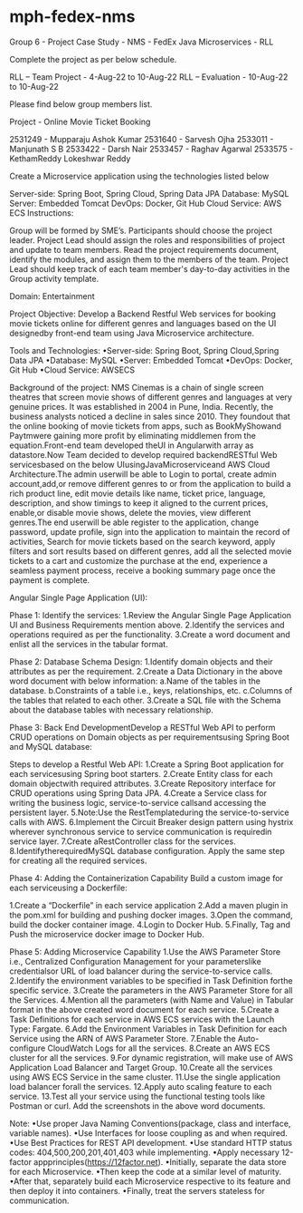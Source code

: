 # mph-fedex-nms
Group 6 - Project Case Study - NMS - FedEx Java Microservices - RLL

Complete the project as per below schedule.

RLL – Team Project - 4-Aug-22 to 10-Aug-22
RLL – Evaluation - 10-Aug-22 to 10-Aug-22

Please find below group members list.

Project - Online Movie Ticket Booking

2531249 - Mupparaju Ashok Kumar
2531640 - Sarvesh Ojha
2533011 - Manjunath S B
2533422 - Darsh Nair
2533457 - Raghav Agarwal
2533575 - KethamReddy Lokeshwar Reddy


Create a Microservice application using the technologies listed below

Server-side: Spring Boot, Spring Cloud, Spring Data JPA
Database: MySQL
Server: Embedded Tomcat
DevOps: Docker, Git Hub
Cloud Service: AWS ECS
Instructions:

Group will be formed by SME’s.
Participants should choose the project leader.
Project Lead should assign the roles and responsibilities of project and update to team members.
Read the project requirements document, identify the modules, and assign them to the members of the team.
Project Lead should keep track of each team member's day-to-day activities in the Group activity template.

Domain: Entertainment

Project Objective: Develop  a Backend  Restful  Web  services for  booking  movie  tickets  online  for  different  genres  and languages based on the UI designedby front-end team using Java Microservice architecture.

Tools and Technologies:
•Server-side: Spring Boot, Spring Cloud,Spring Data JPA
•Database: MySQL
•Server: Embedded Tomcat 
•DevOps: Docker, Git Hub
•Cloud Service: AWSECS 

Background of the project: NMS Cinemas is a chain of single screen theatres that screen movie shows of different genres and languages at very genuine prices. It was established in 2004 in Pune, India. Recently, the business analysts noticed a decline in sales since 2010. They foundout that the online booking of movie tickets from apps, such as BookMyShowand Paytmwere gaining more profit by eliminating middlemen from the equation.Front-end team developed theUI in Angularwith array as datastore.Now Team decided to develop required backendRESTful Web servicesbased on the below UIusingJavaMicroserviceand AWS Cloud Architecture.The admin userwill be able to Login to portal, create admin account,add,or remove different genres to or from the application to build a rich product line, edit movie details like name, ticket price, language, description, and show timings to keep it aligned to the current prices, enable,or disable movie shows, delete the movies, view different genres.The end userwill be able register to the application, change password, update profile, sign into the application to maintain the record of activities, Search for movie tickets based on the search keyword, apply filters and sort results based on different genres, add all the selected movie tickets to a cart and customize the purchase at the end, experience a seamless payment process, receive a booking summary page once the payment is complete.

Angular Single Page Application (UI):

Phase 1: Identify the services:
1.Review the Angular Single Page Application UI and Business Requirements mention above.
2.Identify the services and operations required as per the functionality.
3.Create a word document and enlist all the services in the tabular format.

Phase 2: Database Schema Design:
1.Identify domain objects and their attributes as per the requirement.
2.Create a Data Dictionary in the above word document with below information:
  a.Name of the tables in the database.
  b.Constraints of a table i.e., keys, relationships, etc.
  c.Columns of the tables that related to each other.
3.Create a SQL file with the Schema about the database tables with necessary relationship.

Phase 3: Back End DevelopmentDevelop a RESTful Web API to perform CRUD operations on Domain objects as per requirementsusing Spring Boot and MySQL database:

Steps to develop a Restful Web API:
1.Create a Spring Boot application for each servicesusing Spring boot starters.
2.Create Entity class for each domain objectwith required attributes.
3.Create Repository interface for CRUD operations using Spring Data JPA.
4.Create a Service class for writing the business logic, service-to-service callsand accessing the persistent layer.
5.Note:Use the RestTemplateduring the service-to-service calls with AWS.
6.Implement the Circuit Breaker design pattern using hystrix wherever synchronous service to service communication is requiredin service layer.
7.Create aRestController class for the services.
8.IdentifytherequiredMySQL database configuration. Apply the same step for creating all the required services.

Phase 4: Adding the Containerization Capability Build a custom image for each serviceusing a Dockerfile:

1.Create a “Dockerfile” in each service application
2.Add a maven plugin in the pom.xml for building and pushing docker images. 
3.Open the command, build the docker container image.
4.Login to Docker Hub. 
5.Finally, Tag and Push the microservice docker image to Docker Hub.

Phase 5: Adding Microservice Capability 
1.Use the AWS Parameter Store i.e., Centralized Configuration Management for your parameterslike credentialsor URL of load balancer during the service-to-service calls.
2.Identify the environment variables to be specified in Task Definition forthe specific service.
3.Create the parameters in the AWS Parameter Store for all the Services.
4.Mention all the parameters (with Name and Value) in Tabular format in the above created word document for each service.
5.Create a Task Definitions for each service in AWS ECS services with the Launch Type: Fargate.
6.Add the Environment Variables in Task Definition for each Service using the ARN of AWS Parameter Store.
7.Enable the Auto-configure CloudWatch Logs for all the services.
8.Create an AWS ECS cluster for all the services.
9.For dynamic registration, will make use of AWS Application Load Balancer and Target Group.
10.Create all the services using AWS ECS Service in the same cluster.
11.Use the single application load balancer forall the services.
12.Apply auto scaling feature to each service.
13.Test all your service using the functional testing tools like Postman or curl. Add the screenshots in the above word documents. 

Note:
•Use proper Java Naming Conventions(package, class and interface, variable names).
•Use Interfaces for loose coupling as and when required.
•Use Best Practices for REST API development.
•Use standard HTTP status codes: 404,500,200,201,401,403 while implementing.
•Apply necessary 12-factor appprinciples(https://12factor.net).
•Initially, separate the data store for each Microservice.
•Then keep the code at a similar level of maturity.
•After that, separately build each Microservice respective to its feature and then deploy it into containers.
•Finally, treat the servers stateless for communication.
